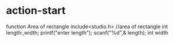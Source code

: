# action-start
function
Area of rectangle
include<studio.h>
//area of rectangle
int length:,width;
printf("enter length");
scanf("%d",& length);
int width

